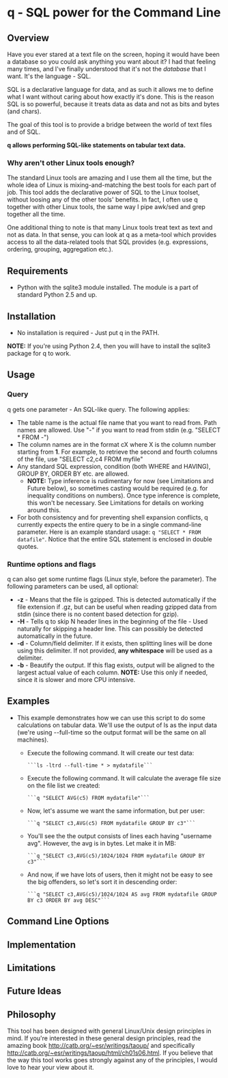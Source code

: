 
# q - SQL power for the Command Line

## Overview
Have you ever stared at a text file on the screen, hoping it would have been a database so you could ask anything you want about it? I had that feeling many times, and I've finally understood that it's not the _database_ that I want. It's the language - SQL.

SQL is a declarative language for data, and as such it allows me to define what I want without caring about how exactly it's done. This is the reason SQL is so powerful, because it treats data as data and not as bits and bytes (and chars).

The goal of this tool is to provide a bridge between the world of text files and of SQL.

**q allows performing SQL-like statements on tabular text data.**

### Why aren't other Linux tools enough?
The standard Linux tools are amazing and I use them all the time, but the whole idea of Linux is mixing-and-matching the best tools for each part of job. This tool adds the declarative power of SQL to the Linux toolset, without loosing any of the other tools' benefits. In fact, I often use q together with other Linux tools, the same way I pipe awk/sed and grep together all the time.

One additional thing to note is that many Linux tools treat text as text and not as data. In that sense, you can look at q as a meta-tool which provides access to all the data-related tools that SQL provides (e.g. expressions, ordering, grouping, aggregation etc.).

## Requirements
* Python with the sqlite3 module installed. The module is a part of standard Python 2.5 and up.

## Installation
* No installation is required - Just put q in the PATH.

**NOTE:** If you're using Python 2.4, then you will have to install the sqlite3 package for q to work.

## Usage

### Query
q gets one parameter - An SQL-like query. The following applies:

* The table name is the actual file name that you want to read from. Path names are allowed. Use "-" if you want to read from stdin (e.g. "SELECT * FROM -")
* The column names are in the format cX where X is the column number starting from **1**. For example, to retrieve the second and fourth columns of the file, use "SELECT c2,c4 FROM myfile"
* Any standard SQL expression, condition (both WHERE and HAVING), GROUP BY, ORDER BY etc. are allowed.
  * **NOTE:** Type inference is rudimentary for now (see Limitations and Future below), so sometimes casting would be required (e.g. for inequality conditions on numbers). Once type inference is complete, this won't be necessary. See Limitations for details on working around this.
* For both consistency and for preventing shell expansion conflicts, q currently expects the entire query to be in a single command-line parameter. Here is an example standard usage: ```q "SELECT * FROM datafile"```. Notice that the entire SQL statement is enclosed in double quotes.

### Runtime options and flags
q can also get some runtime flags (Linux style, before the parameter). The following parameters can be used, all optional:

* **-z** - Means that the file is gzipped. This is detected automatically if the file extension if .gz, but can be useful when reading gzipped data from stdin (since there is no content based detection for gzip).
* **-H <N>** - Tells q to skip N header lines in the beginning of the file - Used naturally for skipping a header line. This can possibly be detected automatically in the future.
* **-d** - Column/field delimiter. If it exists, then splitting lines will be done using this delimiter. If not provided, **any whitespace** will be used as a delimiter.
* **-b** - Beautify the output. If this flag exists, output will be aligned to the largest actual value of each column. **NOTE:** Use this only if needed, since it is slower and more CPU intensive.

## Examples

* This example demonstrates how we can use this script to do some calculations on tabular data. We'll use the output of ls as the input data (we're using --full-time so the output format will be the same on all machines).
  * Execute the following command. It will create our test data:  

        ```ls -ltrd --full-time * > mydatafile```  
    
  * Execute the following command. It will calculate the average file size on the file list we created:  

        ```q "SELECT AVG(c5) FROM mydatafile"```  

  * Now, let's assume we want the same information, but per user:

        ```q "SELECT c3,AVG(c5) FROM mydatafile GROUP BY c3"```  

  * You'll see the the output consists of lines each having "username avg". However, the avg is in bytes. Let make it in MB:

        ```q "SELECT c3,AVG(c5)/1024/1024 FROM mydatafile GROUP BY c3"```  

  * And now, if we have lots of users, then it might not be easy to see the big offenders, so let's sort it in descending order:

        ```q "SELECT c3,AVG(c5)/1024/1024 AS avg FROM mydatafile GROUP BY c3 ORDER BY avg DESC"```  

## Command Line Options

## Implementation

## Limitations

## Future Ideas

## Philosophy
This tool has been designed with general Linux/Unix design principles in mind. If you're interested in these general design principles, read the amazing book http://catb.org/~esr/writings/taoup/ and specifically http://catb.org/~esr/writings/taoup/html/ch01s06.html. If you believe that the way this tool works goes strongly against any of the principles, I would love to hear your view about it.

